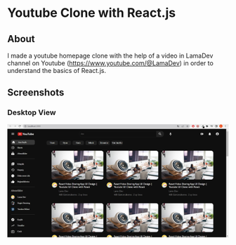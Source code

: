 # Youtube Clone with React.js
## About
I made a youtube homepage clone with the help of a video in LamaDev channel on Youtube (https://www.youtube.com/@LamaDev) in order to understand the basics of React.js.

## Screenshots
### Desktop View
![alt text](https://github.com/kadirtetik1/React-Youtube-Clone/blob/main/src/assets/screenshot.jpg)
